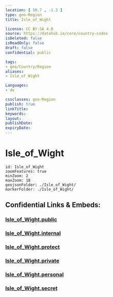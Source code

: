 ```yaml
---
location: [ 50.7 , -1.3 ] 
type: geo-Region
title: Isle_of_Wight

license: CC BY-SA 4.0
source: https://datahub.io/core/country-codes
isDeleted: false
isReadOnly: false
draft: false
confidential: public

tags:
- geo/Country/Region
aliases:
- Isle_of_Wight

Languages:
- de

cssclasses: geo-Region
publish: true
linkTitle: 
keywords: 
layout: 
publishDate: 
expiryDate: 
---
```


# Isle_of_Wight

```leaflet
id: Isle_of_Wight
zoomFeatures: true 
minZoom: 2 
maxZoom: 18
geojsonFolder: ./Isle_of_Wight/
markerFolder: ./Isle_of_Wight/
```


## Confidential Links & Embeds: 

### [Isle_of_Wight.public](/_public/\Earth\Continent\Europe\Europe~North\UK\England\Regions~England\South_East_EnglandIsle_of_Wight.public.md) 

### [Isle_of_Wight.internal](/_internal/\Earth\Continent\Europe\Europe~North\UK\England\Regions~England\South_East_EnglandIsle_of_Wight.internal.md) 

### [Isle_of_Wight.protect](/_protect/\Earth\Continent\Europe\Europe~North\UK\England\Regions~England\South_East_EnglandIsle_of_Wight.protect.md) 

### [Isle_of_Wight.private](/_private/\Earth\Continent\Europe\Europe~North\UK\England\Regions~England\South_East_EnglandIsle_of_Wight.private.md) 

### [Isle_of_Wight.personal](/_personal/\Earth\Continent\Europe\Europe~North\UK\England\Regions~England\South_East_EnglandIsle_of_Wight.personal.md) 

### [Isle_of_Wight.secret](/_secret/\Earth\Continent\Europe\Europe~North\UK\England\Regions~England\South_East_EnglandIsle_of_Wight.secret.md)

